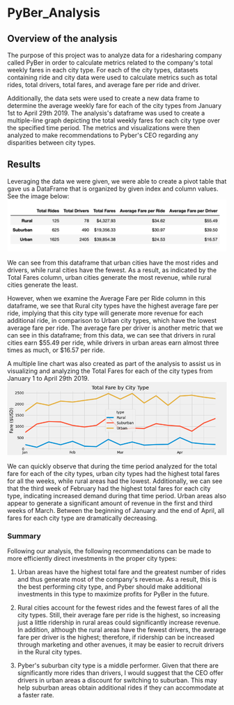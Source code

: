 # PyBer_Analysis
## Overview of the analysis
The purpose of this project was to analyze data for a ridesharing company called PyBer in order to calculate metrics related to the company's total weekly fares in each city type. For each of the city types, datasets containing ride and city data were used to calculate metrics such as total rides, total drivers, total fares, and average fare per ride and driver. 

Additionally, the data sets were used to create a new data frame to determine the average weekly fare for each of the city types from January 1st to April 29th 2019. The analysis's dataframe was used to create a multiple-line graph depicting the total weekly fares for each city type over the specified time period. The metrics and visualizations were then analyzed to make recommendations to Pyber's CEO regarding any disparities between city types.

## Results
Leveraging the data we were given, we were able to create a pivot table that gave us a DataFrame that is organized by given index and column values. See the image below:
![](Resources/Format_columns.png)

We can see from this dataframe that urban cities have the most rides and drivers, while rural cities have the fewest. As a result, as indicated by the Total Fares column, urban cities generate the most revenue, while rural cities generate the least.

However, when we examine the Average Fare per Ride column in this dataframe, we see that Rural city types have the highest average fare per ride, implying that this city type will generate more revenue for each additional ride, in comparison to Urban city types, which have the lowest average fare per ride. The average fare per driver is another metric that we can see in this dataframe; from this data, we can see that drivers in rural cities earn $55.49 per ride, while drivers in urban areas earn almost three times as much, or $16.57 per ride.

A multiple line chart was also created as part of the analysis to assist us in visualizing and analyzing the Total Fares for each of the city types from January 1 to April 29th 2019.
![](Analysis/PyBer_fare_summary.png)

We can quickly observe that during the time period analyzed for the total fare for each of the city types, urban city types had the highest total fares for all the weeks, while rural areas had the lowest. Additionally, we can see that the third week of February had the highest total fares for each city type, indicating increased demand during that time period. Urban areas also appear to generate a significant amount of revenue in the first and third weeks of March. Between the beginning of January and the end of April, all fares for each city type are dramatically decreasing.

### Summary
Following our analysis, the following recommendations can be made to more efficiently direct investments in the proper city types:

1. Urban areas have the highest total fare and the greatest number of rides and thus generate most of the company's revenue. As a result, this is the best performing city type, and Pyber should make additional investments in this type to maximize profits for PyBer in the future.

2. Rural cities account for the fewest rides and the fewest fares of all the city types. Still, their average fare per ride is the highest, so increasing just a little ridership in rural areas could significantly increase revenue. In addition, although the rural areas have the fewest drivers, the average fare per driver is the highest; therefore, if ridership can be increased through marketing and other avenues, it may be easier to recruit drivers in the Rural city types.

3. Pyber's suburban city type is a middle performer. Given that there are significantly more rides than drivers, I would suggest that the CEO offer drivers in urban areas a discount for switching to suburban. This may help suburban areas obtain additional rides if they can accommodate at a faster rate.
